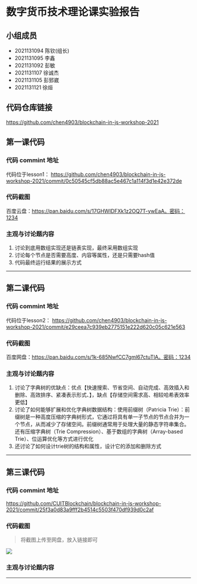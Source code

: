# 数字货币技术理论课实验报告

## 小组成员

- 2021131094 陈钦(组长)
- 2021131095 李鑫
- 2021131092 彭敏
- 2021131107 徐诚杰
- 2021131105 彭郅崴
- 2021131121 徐烜


## 代码仓库链接

https://github.com/chen4903/blockchain-in-js-workshop-2021



## 第一课代码


### 代码 commint 地址
代码位于lesson1：
https://github.com/chen4903/blockchain-in-js-workshop-2021/commit/0c50545cf5db88ac5e467c1a114f3d1e42e372de


### 代码截图

百度云盘：https://pan.baidu.com/s/17GHWIDFXk1z2OQ7T-ywEaA。密码：1234


### 主观与讨论题内容

1. 讨论到底用数组实现还是链表实现，最终采用数组实现
2. 讨论每个节点是否需要高度、内容等属性，还是只需要hash值
3. 代码最终运行结果的展示方式

---



## 第二课代码


### 代码 commint 地址
代码位于lesson2：
https://github.com/chen4903/blockchain-in-js-workshop-2021/commit/e29ceea7c939eb2775151e222d620c05c621e563


### 代码截图

百度网盘：https://pan.baidu.com/s/1k-685NwfCC7gml67ctuTlA。密码：1234


### 主观与讨论题内容
1. 讨论了字典树的优缺点：优点【快速搜索、节省空间、自动完成、高效插入和删除、高效排序、紧凑表示形式、】，缺点【存储空间需求高、相较哈希表效率更低】
2. 讨论了如何能够扩展和优化字典树数据结构：使用前缀树（Patricia Trie）：前缀树是一种高度压缩的字典树形式，它通过将具有单一子节点的节点合并为一个节点，从而减少了存储空间。前缀树通常用于处理大量的静态字符串集合。还有压缩字典树（Trie Compression）、基于数组的字典树（Array-based Trie）、位运算优化等方式进行优化
3. 还讨论了如何设计trie树的结构和属性，设计它的添加和删除方式
---


## 第三课代码


### 代码 commint 地址

https://github.com/CUITBlockchain/blockchain-in-js-workshop-2021/commit/25f3a0d83a9fff2b4514c5503f470df939d0c2af


### 代码截图

> 将截图上传至网盘，放入链接即可

![](链接)


### 主观与讨论题内容



---